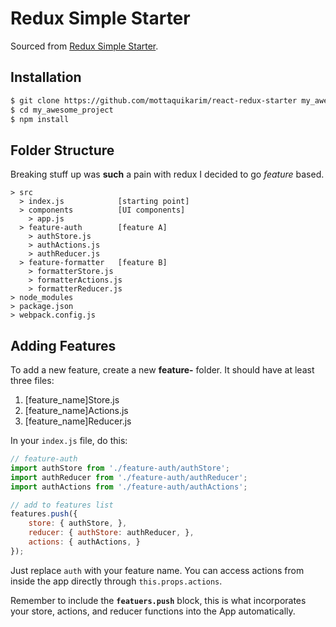 # Redux Simple Starter

Sourced from [Redux Simple Starter](https://github.com/StephenGrider/ReduxSimpleStarter).

## Installation

```bash
$ git clone https://github.com/mottaquikarim/react-redux-starter my_awesome_project
$ cd my_awesome_project
$ npm install
```

## Folder Structure

Breaking stuff up was **such** a pain with redux I decided to go *feature* based.

```
> src
  > index.js            [starting point]
  > components          [UI components]
    > app.js
  > feature-auth        [feature A]
    > authStore.js
    > authActions.js
    > authReducer.js
  > feature-formatter   [feature B]
    > formatterStore.js
    > formatterActions.js
    > formatterReducer.js
> node_modules
> package.json
> webpack.config.js
```

## Adding Features

To add a new feature, create a new **feature-** folder. It should have at least three files:

1. [feature_name]Store.js
2. [feature_name]Actions.js
3. [feature_name]Reducer.js

In your `index.js` file, do this:

```js
// feature-auth
import authStore from './feature-auth/authStore';
import authReducer from './feature-auth/authReducer';
import authActions from './feature-auth/authActions';

// add to features list
features.push({
    store: { authStore, },
    reducer: { authStore: authReducer, },
    actions: { authActions, }
});
```

Just replace `auth` with your feature name. You can access actions from inside the app directly through `this.props.actions`.

Remember to include the **`featuers.push`** block, this is what incorporates your store, actions, and reducer functions into the App automatically.
